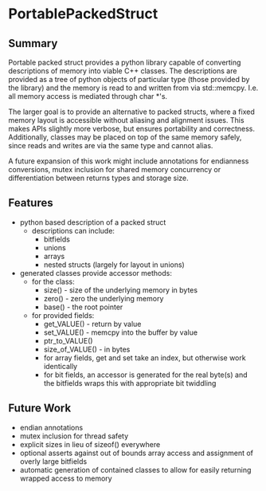 PortablePackedStruct
====================

Summary
-------

Portable packed struct provides a python library capable of converting
descriptions of memory into viable C++ classes.  The descriptions are provided
as a tree of python objects of particular type (those provided by the library)
and the memory is read to and written from via std::memcpy.  I.e. all memory
access is mediated through char \*'s.

The larger goal is to provide an alternative to packed structs, where a fixed
memory layout is accessible without aliasing and alignment issues.  This makes
APIs slightly more verbose, but ensures portability and correctness.
Additionally, classes may be placed on top of the same memory safely, since
reads and writes are via the same type and cannot alias.

A future expansion of this work might include annotations for endianness
conversions, mutex inclusion for shared memory concurrency or differentiation
between returns types and storage size.

Features
--------

* python based description of a packed struct
  * descriptions can include:
    * bitfields
    * unions
    * arrays
    * nested structs (largely for layout in unions)
* generated classes provide accessor methods:
  * for the class:
    * size() - size of the underlying memory in bytes
    * zero() - zero the underlying memory
    * base() - the root pointer
  * for provided fields:
    * get\_VALUE() - return by value
    * set\_VALUE() - memcpy into the buffer by value
    * ptr\_to\_VALUE()
    * size\_of\_VALUE() - in bytes
    * for array fields, get and set take an index, but otherwise work identically
    * for bit fields, an accessor is generated for the real byte(s) and the
      bitfields wraps this with appropriate bit twiddling


Future Work
-----------

* endian annotations
* mutex inclusion for thread safety
* explicit sizes in lieu of sizeof() everywhere
* optional asserts against out of bounds array access and assignment of overly
  large bitfields
* automatic generation of contained classes to allow for easily returning
  wrapped access to memory
